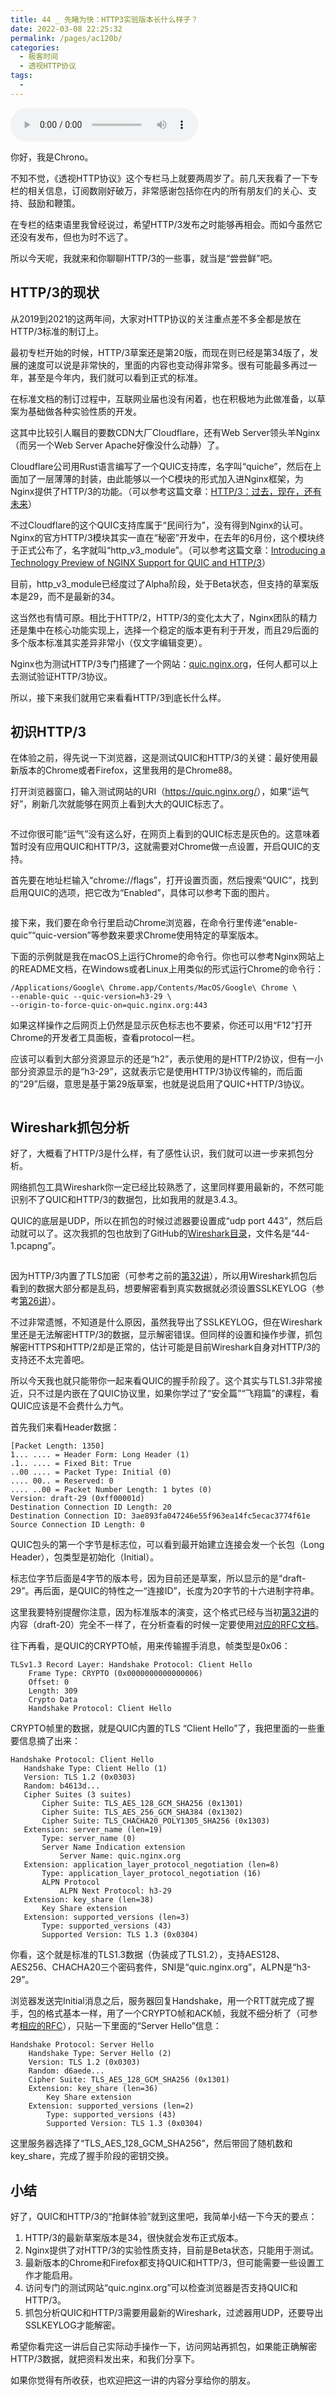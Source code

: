 ```yaml
---
title: 44 _ 先睹为快：HTTP3实验版本长什么样子？
date: 2022-03-08 22:25:32
permalink: /pages/ac120b/
categories:
  - 极客时间
  - 透视HTTP协议
tags:
  - 
---
```

<audio title="44 _ 先睹为快：HTTP3实验版本长什么样子？" src="https://static001.geekbang.org/resource/audio/75/4a/756326afb9b24943b205e78feae33b4a.mp3" controls="controls"></audio> 
<p>你好，我是Chrono。</p><p>不知不觉，《透视HTTP协议》这个专栏马上就要两周岁了。前几天我看了一下专栏的相关信息，订阅数刚好破万，非常感谢包括你在内的所有朋友们的关心、支持、鼓励和鞭策。</p><p>在专栏的结束语里我曾经说过，希望HTTP/3发布之时能够再相会。而如今虽然它还没有发布，但也为时不远了。</p><p>所以今天呢，我就来和你聊聊HTTP/3的一些事，就当是“尝尝鲜”吧。</p><h2>HTTP/3的现状</h2><p>从2019到2021的这两年间，大家对HTTP协议的关注重点差不多全都是放在HTTP/3标准的制订上。</p><p>最初专栏开始的时候，HTTP/3草案还是第20版，而现在则已经是第34版了，发展的速度可以说是非常快的，里面的内容也变动得非常多。很有可能最多再过一年，甚至是今年内，我们就可以看到正式的标准。</p><p>在标准文档的制订过程中，互联网业届也没有闲着，也在积极地为此做准备，以草案为基础做各种实验性质的开发。</p><p>这其中比较引人瞩目的要数CDN大厂Cloudflare，还有Web Server领头羊Nginx（而另一个Web Server Apache好像没什么动静）了。</p><p>Cloudflare公司用Rust语言编写了一个QUIC支持库，名字叫“quiche”，然后在上面加了一层薄薄的封装，由此能够以一个C模块的形式加入进Nginx框架，为Nginx提供了HTTP/3的功能。（可以参考这篇文章：<a href="https://blog.cloudflare.com/zh-cn/http3-the-past-present-and-future-zh-cn/">HTTP/3：过去，现在，还有未来</a>）</p><!-- [[[read_end]]] --><p>不过Cloudflare的这个QUIC支持库属于“民间行为”，没有得到Nginx的认可。Nginx的官方HTTP/3模块其实一直在“秘密”开发中，在去年的6月份，这个模块终于正式公布了，名字就叫“http_v3_module”。（可以参考这篇文章：<a href="https://www.nginx.com/blog/introducing-technology-preview-nginx-support-for-quic-http-3/">Introducing a Technology Preview of NGINX Support for QUIC and HTTP/3</a>）</p><p>目前，http_v3_module已经度过了Alpha阶段，处于Beta状态，但支持的草案版本是29，而不是最新的34。</p><p>这当然也有情可原。相比于HTTP/2，HTTP/3的变化太大了，Nginx团队的精力还是集中在核心功能实现上，选择一个稳定的版本更有利于开发，而且29后面的多个版本标准其实差异非常小（仅文字编辑变更）。</p><p>Nginx也为测试HTTP/3专门搭建了一个网站：<a href="https://quic.nginx.org/">quic.nginx.org</a>，任何人都可以上去测试验证HTTP/3协议。</p><p>所以，接下来我们就用它来看看HTTP/3到底长什么样。</p><h2>初识HTTP/3</h2><p>在体验之前，得先说一下浏览器，这是测试QUIC和HTTP/3的关键：最好使用最新版本的Chrome或者Firefox，这里我用的是Chrome88。</p><p>打开浏览器窗口，输入测试网站的URI（<a href="https://quic.nginx.org/">https://quic.nginx.org/</a>），如果“运气好”，刷新几次就能够在网页上看到大大的QUIC标志了。</p><p><img src="https://static001.geekbang.org/resource/image/82/e0/827d261f49f6a20eb227f851dec667e0.png" alt=""></p><p>不过你很可能“运气”没有这么好，在网页上看到的QUIC标志是灰色的。这意味着暂时没有应用QUIC和HTTP/3，这就需要对Chrome做一点设置，开启QUIC的支持。</p><p>首先要在地址栏输入“chrome://flags”，打开设置页面，然后搜索“QUIC”，找到启用QUIC的选项，把它改为“Enabled”，具体可以参考下面的图片。</p><p><img src="https://static001.geekbang.org/resource/image/67/65/674ff32bf05b5859fb6985e29f8c1e65.png" alt=""></p><p>接下来，我们要在命令行里启动Chrome浏览器，在命令行里传递“enable-quic”“quic-version”等参数来要求Chrome使用特定的草案版本。</p><p>下面的示例就是我在macOS上运行Chrome的命令行。你也可以参考Nginx网站上的README文档，在Windows或者Linux上用类似的形式运行Chrome的命令行：</p><pre><code>/Applications/Google\ Chrome.app/Contents/MacOS/Google\ Chrome \
--enable-quic --quic-version=h3-29 \
--origin-to-force-quic-on=quic.nginx.org:443
</code></pre><p>如果这样操作之后网页上仍然是显示灰色标志也不要紧，你还可以用“F12”打开Chrome的开发者工具面板，查看protocol一栏。</p><p>应该可以看到大部分资源显示的还是“h2”，表示使用的是HTTP/2协议，但有一小部分资源显示的是“h3-29”，这就表示它是使用HTTP/3协议传输的，而后面的“29”后缀，意思是基于第29版草案，也就是说启用了QUIC+HTTP/3协议。</p><p><img src="https://static001.geekbang.org/resource/image/c3/e6/c3a532736412a4457ee81a280fc76be6.png" alt=""></p><h2>Wireshark抓包分析</h2><p>好了，大概看了HTTP/3是什么样，有了感性认识，我们就可以进一步来抓包分析。</p><p>网络抓包工具Wireshark你一定已经比较熟悉了，这里同样要用最新的，不然可能识别不了QUIC和HTTP/3的数据包，比如我用的就是3.4.3。</p><p>QUIC的底层是UDP，所以在抓包的时候过滤器要设置成“udp port 443”，然后启动就可以了。这次我抓的包也放到了GitHub的<a href="https://github.com/chronolaw/http_study/tree/master/wireshark">Wireshark目录</a>，文件名是“44-1.pcapng”。</p><p><img src="https://static001.geekbang.org/resource/image/6d/d4/6d217ee87e1f777d432059f81fc2f5d4.png" alt=""></p><p>因为HTTP/3内置了TLS加密（可参考之前的<a href="https://time.geekbang.org/column/article/115564">第32讲</a>），所以用Wireshark抓包后看到的数据大部分都是乱码，想要解密看到真实数据就必须设置SSLKEYLOG（参考<a href="https://time.geekbang.org/column/article/110354">第26讲</a>）。</p><p>不过非常遗憾，不知道是什么原因，虽然我导出了SSLKEYLOG，但在Wireshark里还是无法解密HTTP/3的数据，显示解密错误。但同样的设置和操作步骤，抓包解密HTTPS和HTTP/2却是正常的，估计可能是目前Wireshark自身对HTTP/3的支持还不太完善吧。</p><p>所以今天我也就只能带你一起来看QUIC的握手阶段了。这个其实与TLS1.3非常接近，只不过是内嵌在了QUIC协议里，如果你学过了“安全篇”“飞翔篇”的课程，看QUIC应该是不会费什么力气。</p><p>首先我们来看Header数据：</p><pre><code>[Packet Length: 1350]
1... .... = Header Form: Long Header (1)
.1.. .... = Fixed Bit: True
..00 .... = Packet Type: Initial (0)
.... 00.. = Reserved: 0
.... ..00 = Packet Number Length: 1 bytes (0)
Version: draft-29 (0xff00001d)
Destination Connection ID Length: 20
Destination Connection ID: 3ae893fa047246e55f963ea14fc5ecac3774f61e
Source Connection ID Length: 0
</code></pre><p>QUIC包头的第一个字节是标志位，可以看到最开始建立连接会发一个长包（Long Header），包类型是初始化（Initial）。</p><p>标志位字节后面是4字节的版本号，因为目前还是草案，所以显示的是“draft-29”。再后面，是QUIC的特性之一“连接ID”，长度为20字节的十六进制字符串。</p><p>这里我要特别提醒你注意，因为标准版本的演变，这个格式已经与当初<a href="https://time.geekbang.org/column/article/115564">第32讲</a>的内容（draft-20）完全不一样了，在分析查看的时候一定要使用<a href="https://tools.ietf.org/html/draft-ietf-quic-transport-28#section-17.2">对应的RFC文档</a>。</p><p>往下再看，是QUIC的CRYPTO帧，用来传输握手消息，帧类型是0x06：</p><pre><code>TLSv1.3 Record Layer: Handshake Protocol: Client Hello
    Frame Type: CRYPTO (0x0000000000000006)
    Offset: 0
    Length: 309
    Crypto Data
    Handshake Protocol: Client Hello
</code></pre><p>CRYPTO帧里的数据，就是QUIC内置的TLS “Client Hello”了，我把里面的一些重要信息摘了出来：</p><pre><code>Handshake Protocol: Client Hello
   Handshake Type: Client Hello (1)
   Version: TLS 1.2 (0x0303)
   Random: b4613d...
   Cipher Suites (3 suites)
       Cipher Suite: TLS_AES_128_GCM_SHA256 (0x1301)
       Cipher Suite: TLS_AES_256_GCM_SHA384 (0x1302)
       Cipher Suite: TLS_CHACHA20_POLY1305_SHA256 (0x1303)
   Extension: server_name (len=19)
       Type: server_name (0)
       Server Name Indication extension
           Server Name: quic.nginx.org
   Extension: application_layer_protocol_negotiation (len=8)
       Type: application_layer_protocol_negotiation (16)
       ALPN Protocol
           ALPN Next Protocol: h3-29
   Extension: key_share (len=38)
       Key Share extension
   Extension: supported_versions (len=3)
       Type: supported_versions (43)
       Supported Version: TLS 1.3 (0x0304)
</code></pre><p>你看，这个就是标准的TLS1.3数据（伪装成了TLS1.2），支持AES128、AES256、CHACHA20三个密码套件，SNI是“quic.nginx.org”，ALPN是“h3-29”。</p><p>浏览器发送完Initial消息之后，服务器回复Handshake，用一个RTT就完成了握手，包的格式基本一样，用了一个CRYPTO帧和ACK帧，我就不细分析了（可参考<a href="https://tools.ietf.org/html/draft-ietf-quic-transport-28#section-17.2">相应的RFC</a>），只贴一下里面的“Server Hello”信息：</p><pre><code>Handshake Protocol: Server Hello
    Handshake Type: Server Hello (2)
    Version: TLS 1.2 (0x0303)
    Random: d6aede...
    Cipher Suite: TLS_AES_128_GCM_SHA256 (0x1301)
    Extension: key_share (len=36)
        Key Share extension
    Extension: supported_versions (len=2)
        Type: supported_versions (43)
        Supported Version: TLS 1.3 (0x0304)
</code></pre><p>这里服务器选择了“TLS_AES_128_GCM_SHA256”，然后带回了随机数和key_share，完成了握手阶段的密钥交换。</p><h2>小结</h2><p>好了，QUIC和HTTP/3的“抢鲜体验”就到这里吧，我简单小结一下今天的要点：</p><ol>
<li>HTTP/3的最新草案版本是34，很快就会发布正式版本。</li>
<li>Nginx提供了对HTTP/3的实验性质支持，目前是Beta状态，只能用于测试。</li>
<li>最新版本的Chrome和Firefox都支持QUIC和HTTP/3，但可能需要一些设置工作才能启用。</li>
<li>访问专门的测试网站“quic.nginx.org”可以检查浏览器是否支持QUIC和HTTP/3。</li>
<li>抓包分析QUIC和HTTP/3需要用最新的Wireshark，过滤器用UDP，还要导出SSLKEYLOG才能解密。</li>
</ol><p>希望你看完这一讲后自己实际动手操作一下，访问网站再抓包，如果能正确解密HTTP/3数据，就把资料发出来，和我们分享下。</p><p>如果你觉得有所收获，也欢迎把这一讲的内容分享给你的朋友。</p><p><img src="https://static001.geekbang.org/resource/image/1b/4f/1b4266dcedc5785f3023f47083e4894f.jpg" alt=""></p>